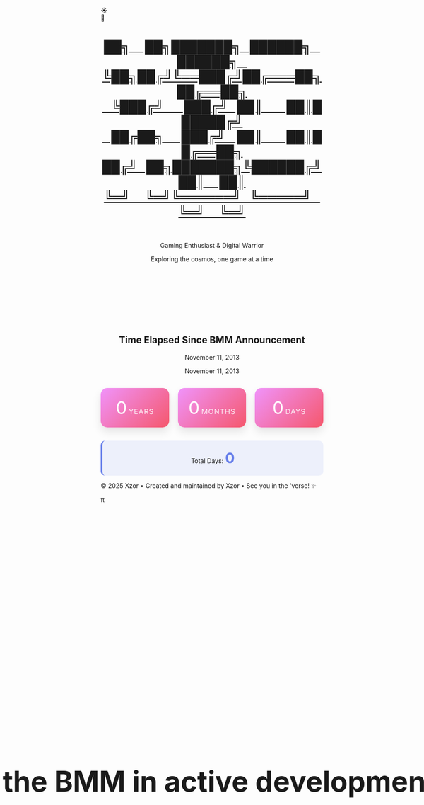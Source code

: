 <head>
  <meta charset="UTF-8" />
  <meta name="viewport" content="width=device-width, initial-scale=1.0" />
  <title>Fixed Animation Code</title>
</head>
<body>
  <!-- Background elements -->
  <div class="stars"></div>
  <div class="clouds">
    <div class="cloud cloud1"></div>
    <div class="cloud cloud2"></div>
    <div class="cloud cloud3"></div>
    <div class="cloud cloud4"></div>
    <div class="cloud cloud5"></div>
    <div class="cloud cloud6"></div>
  </div>
  <!-- Toggle Switch -->
  <div
    class="toggle-container"
    id="toggle-container"
    title="Toggle Day / Night Mode"
  >
    <div class="toggle-switch" id="themeToggle">
      <div class="toggle-slider">
        <div class="icon sun-icon">☀️</div>
        <div class="icon moon-icon">🌙</div>
      </div>
    </div>
  </div>
  <div class="container">
    <header>
      <a class="no-underline" href="./">
        <h1 id="xzor-ascii-banner" class="xzor-ascii-banner">
          ██╗&nbsp;&nbsp;&nbsp;&nbsp;&nbsp;██╗███████╗&nbsp;&nbsp;&nbsp;██████╗&nbsp;&nbsp;&nbsp;██████╗&nbsp;&nbsp;&nbsp;<br />
          ╚██╗██╔╝╚══███╔╝██╔═══██╗██╔══██╗<br />
          &nbsp;&nbsp;&nbsp;╚███╔╝&nbsp;&nbsp;&nbsp;&nbsp;&nbsp;&nbsp;&nbsp;███╔╝&nbsp;&nbsp;&nbsp;██║&nbsp;&nbsp;&nbsp;&nbsp;&nbsp;&nbsp;&nbsp;&nbsp;██║██████╔╝<br />
          &nbsp;&nbsp;&nbsp;██╔██╗&nbsp;&nbsp;&nbsp;&nbsp;&nbsp;&nbsp;███╔╝&nbsp;&nbsp;&nbsp;&nbsp;██║&nbsp;&nbsp;&nbsp;&nbsp;&nbsp;&nbsp;&nbsp;&nbsp;██║██╔══██╗<br />
          ██╔╝&nbsp;&nbsp;&nbsp;██╗███████╗╚██████╔╝██║&nbsp;&nbsp;&nbsp;&nbsp;&nbsp;██║<br />
          ╚═╝&nbsp;&nbsp;&nbsp;&nbsp;&nbsp;╚═╝╚══════╝&nbsp;&nbsp;&nbsp;╚═════╝&nbsp;&nbsp;&nbsp;╚═╝&nbsp;&nbsp;&nbsp;&nbsp;&nbsp;╚═╝
        </h1></a
      ><br />
      <p class="subtitle theme-sensitive">
        Gaming Enthusiast & Digital Warrior
      </p>
      <p class="tagline">Exploring the cosmos, one game at a time</p>
    </header>
    <div class="profile-section">
      <div class="filler-text">filler text to keep static positioning</div>
      <div id="question" class="question-text">
        Is the BMM in active development?
      </div>
      <div id="answer" class="answer-text">NO</div>
      <div id="emoji" class="emoji-text">😡</div>
    </div>
    <div class="profile-section">
      <h2 class="section-title centered-title alt">
        Time Elapsed Since BMM Announcement 
      </h2>
       <p class="subtitle">
        November 11, 2013
      </p>
      November 11, 2013
      <div class="time-display">
        <div class="time-unit">
          <span class="time-number" id="years">0</span>
          <span class="time-label">Years</span>
        </div>
        <div class="time-unit">
          <span class="time-number" id="months">0</span>
          <span class="time-label">Months</span>
        </div>
        <div class="time-unit">
          <span class="time-number" id="days">0</span>
          <span class="time-label">Days</span>
        </div>
      </div>
      <div class="total-days">
        <div>
          Total Days: <span class="total-days-number" id="totalDays">0</span>
        </div>
      </div>
    </div>
  </div>
  <footer>
    <p>
      &copy; 2025 Xzor • Created and maintained by Xzor • See you in the 'verse!
      ✨
    </p>
    <p id="myParagraph">π</p>
    <script>
      document
        .getElementById("myParagraph")
        .addEventListener("mousedown", function (event) {
          if (event.ctrlKey && event.shiftKey && event.button === 0) {
            window.open(
              "https://www.youtube.com/watch?v=EKuwyH1UeYw",
              "_blank"
            );
          }
        });
    </script>
  </footer>
  <style>
    .profile-section {
      text-align: center;
    }
    .title {
      font-size: 2.5rem;
      margin-bottom: 10px;
      color: #333;
      font-weight: 300;
    }
    .date {
      font-size: 1.2rem;
      color: #666;
      margin-bottom: 40px;
      font-style: italic;
    }
    .time-display {
      display: grid;
      grid-template-columns: repeat(auto-fit, minmax(120px, 1fr));
      gap: 20px;
      margin: 30px 0;
    }
    .time-unit {
      background: linear-gradient(135deg, #f093fb 0%, #f5576c 100%);
      border-radius: 15px;
      padding: 20px;
      color: white;
      box-shadow: 0 10px 20px rgba(0, 0, 0, 0.1);
      transform: translateY(0);
      transition: transform 0.3s ease;
    }
    .time-unit:hover {
      transform: translateY(-5px);
    }
    .time-number {
      font-size: 2.5rem;
    }
    .time-label {
      font-size: 1rem;
      text-transform: uppercase;
      letter-spacing: 1px;
      opacity: 0.9;
    }
    .total-days {
      margin-top: 30px;
      padding: 20px;
      background: rgba(102, 126, 234, 0.1);
      border-radius: 10px;
      border-left: 4px solid #667eea;
    }
    .total-days-number {
      font-size: 2rem;
      font-weight: bold;
      color: #667eea;
    }
    .filler-text {
      font-size: 4rem;
      opacity: 0;
      position: static;
      white-space: nowrap;
    }
    .question-text {
      font-size: 4rem;
      font-weight: bold;
      text-align: center;
      opacity: 1;
      animation: fadeOut 5s ease-in-out forwards;
      position: absolute;
      top: 45%;
      left: 50%;
      transform: translate(-50%, -50%);
      white-space: nowrap;
    }
    .answer-text {
      font-size: 8rem;
      font-weight: bold;
      text-align: center;
      color: #ff4444;
      opacity: 0;
      animation: fadeInThenOut 8s ease-in-out 4s forwards;
      position: absolute;
      top: 50%;
      left: 50%;
      transform: translate(-50%, -50%);
      text-shadow: 3px 3px 6px rgba(255, 68, 68, 0.5);
    }
    .emoji-text {
      font-size: 4rem;
      text-align: center;
      opacity: 0;
      animation: emojiPop 1.5s ease-out 12s forwards;
      position: absolute;
      top: 50%;
      left: 50%;
      transform: translate(-50%, -50%);
      filter: drop-shadow(2px 2px 4px rgba(0, 0, 0, 0.3));
    }
    @keyframes fadeOut {
      0% {
        opacity: 1;
      }
      70% {
        opacity: 1;
      }
      100% {
        opacity: 0;
      }
    }
    @keyframes fadeInThenOut {
      0% {
        opacity: 0;
        transform: translate(-50%, -50%) scale(0.8);
      }
      25% {
        opacity: 1;
        transform: translate(-50%, -50%) scale(1);
      }
      85% {
        opacity: 1;
        transform: translate(-50%, -50%) scale(1);
      }
      100% {
        opacity: 0;
        transform: translate(-50%, -50%) scale(0.9);
      }
    }
    @keyframes emojiPop {
      0% {
        opacity: 0;
        transform: translate(-50%, -50%) scale(0.3) rotate(-10deg);
      }
      50% {
        opacity: 1;
        transform: translate(-50%, -50%) scale(1.3) rotate(5deg);
      }
      70% {
        transform: translate(-50%, -50%) scale(0.9) rotate(-2deg);
      }
      85% {
        transform: translate(-50%, -50%) scale(1.1) rotate(1deg);
      }
      100% {
        opacity: 1;
        transform: translate(-50%, -50%) scale(1) rotate(0deg);
      }
    }
    @keyframes emojiWiggle {
      0%,
      100% {
        transform: translate(-50%, -50%) rotate(0deg) scale(1);
      }
      25% {
        transform: translate(-50%, -50%) rotate(-3deg) scale(1.05);
      }
      75% {
        transform: translate(-50%, -50%) rotate(3deg) scale(1.05);
      }
    }
    @media (max-width: 768px) {
      .question-text {
        font-size: 2.5rem;
        white-space: normal;
      }
      .answer-text {
        font-size: 5rem;
      }
      .emoji-text {
        font-size: 3rem;
      }
    }
    @media (max-width: 480px) {
      .question-text {
        font-size: 1.8rem;
      }
      .answer-text {
        font-size: 3.5rem;
      }
      .emoji-text {
        font-size: 2.5rem;
      }
    }
  </style>
  <script>
    document.addEventListener("DOMContentLoaded", function () {
      const question = document.getElementById("question");
      const answer = document.getElementById("answer");
      const emoji = document.getElementById("emoji");
      // Reset animations if page is refreshed
      question.style.animation = "none";
      answer.style.animation = "none";
      emoji.style.animation = "none";
      // Trigger animations with a small delay
      setTimeout(() => {
        question.style.animation = "fadeOut 5s ease-in-out forwards";
        answer.style.animation = "fadeInThenOut 8s ease-in-out 4s forwards";
        emoji.style.animation = "emojiPop 1.5s ease-out 12s forwards";
        // Add continuous wiggle after the pop animation
        setTimeout(() => {
          emoji.style.animation += ", emojiWiggle 2s ease-in-out 0.5s infinite";
        }, 13500); // 12s delay + 1.5s pop duration
      }, 100);
      // Time Since Announced
      function calculateTimeSince() {
        const targetDate = new Date("2013-11-11T00:00:00");
        const currentDate = new Date();
        const totalMilliseconds = currentDate - targetDate;
        const totalDays = Math.floor(totalMilliseconds / (1000 * 60 * 60 * 24));
        let years = currentDate.getFullYear() - targetDate.getFullYear();
        let months = currentDate.getMonth() - targetDate.getMonth();
        let days = currentDate.getDate() - targetDate.getDate();
        if (days < 0) {
          months--;
          const lastMonth = new Date(
            currentDate.getFullYear(),
            currentDate.getMonth(),
            0
          );
          days += lastMonth.getDate();
        }
        if (months < 0) {
          years--;
          months += 12;
        }
        document.getElementById("years").textContent = years;
        document.getElementById("months").textContent = months;
        document.getElementById("days").textContent = days;
        document.getElementById("totalDays").textContent =
          totalDays.toLocaleString();
      }
      calculateTimeSince();
      setInterval(calculateTimeSince, 1000);
      // Scroll to hide functionality
      function initScrollHide() {
        const toggleContainer = document.getElementById("toggle-container");
        if (toggleContainer) {
          const computedStyle = getComputedStyle(toggleContainer);
          const originalTransform = computedStyle.transform;
          document.body.addEventListener("scroll", function () {
            const scrollY =
              document.body.scrollTop || document.documentElement.scrollTop;
            const maxScroll = 400;
            if (scrollY <= maxScroll) {
              const opacity = Math.max(0, 1 - scrollY / maxScroll);
              const translateY = Math.min(scrollY * 0.5, 100);
              toggleContainer.style.opacity = opacity;
              if (originalTransform && originalTransform !== "none") {
                toggleContainer.style.transform = `${originalTransform} translateY(-${translateY}%)`;
              } else {
                toggleContainer.style.transform = `translateY(-${translateY}%)`;
              }
            } else {
              toggleContainer.style.opacity = "0";
              if (originalTransform && originalTransform !== "none") {
                toggleContainer.style.transform = `${originalTransform} translateY(-100%)`;
              } else {
                toggleContainer.style.transform = "translateY(-100%)";
              }
            }
          });
        }
      }
      initScrollHide();
      // Theme functionality
      const toggle = document.getElementById("themeToggle");
      const body = document.body;
      const stars = document.querySelector(".stars");
      function setCookie(name, value, days) {
        const expires = new Date();
        expires.setTime(expires.getTime() + days * 24 * 60 * 60 * 1000);
        document.cookie = `${name}=${value};expires=${expires.toUTCString()};path=/`;
      }
      function getCookie(name) {
        const nameEQ = name + "=";
        const ca = document.cookie.split(";");
        for (let i = 0; i < ca.length; i++) {
          let c = ca[i];
          while (c.charAt(0) === " ") c = c.substring(1, c.length);
          if (c.indexOf(nameEQ) === 0)
            return c.substring(nameEQ.length, c.length);
        }
        return null;
      }
      function createStars() {
        stars.innerHTML = "";
        for (let i = 0; i < 300; i++) {
          const star = document.createElement("div");
          star.className = "star";
          star.style.left = Math.random() * 100 + "%";
          star.style.top = Math.random() * 100 + "%";
          star.style.animationDelay = Math.random() * 2 + "s";
          stars.appendChild(star);
        }
      }
      function applyTheme(isNightMode) {
        if (isNightMode) {
          toggle.classList.add("active");
          body.classList.add("night-mode");
        } else {
          toggle.classList.remove("active");
          body.classList.remove("night-mode");
        }
        updateCustomDivClasses(isNightMode);
      }
      function updateCustomDivClasses(isNightMode) {
        const xzorBannerDiv = document.getElementById("xzor-ascii-banner");
        if (xzorBannerDiv) {
          if (isNightMode) {
            xzorBannerDiv.classList.remove("day-style");
            xzorBannerDiv.classList.add("night-style");
          } else {
            xzorBannerDiv.classList.remove("night-style");
            xzorBannerDiv.classList.add("day-style");
          }
        }
        const themeElements = document.querySelectorAll(".theme-sensitive");
        themeElements.forEach((element) => {
          if (isNightMode) {
            element.classList.add("dark-mode");
            element.classList.remove("light-mode");
          } else {
            element.classList.add("light-mode");
            element.classList.remove("dark-mode");
          }
        });
      }
      function initializeTheme() {
        const savedTheme = getCookie("themePreference");
        const isNightMode = savedTheme === "night";
        applyTheme(isNightMode);
      }
      createStars();
      initializeTheme();
      toggle.addEventListener("click", function () {
        const willBeNightMode = !body.classList.contains("night-mode");
        applyTheme(willBeNightMode);
        setCookie("themePreference", willBeNightMode ? "night" : "day", 365);
      });
      toggle.addEventListener("keydown", function (e) {
        if (e.key === "Enter" || e.key === " ") {
          e.preventDefault();
          toggle.click();
        }
      });
      toggle.setAttribute("tabindex", "0");
    });
  </script>
</body>
